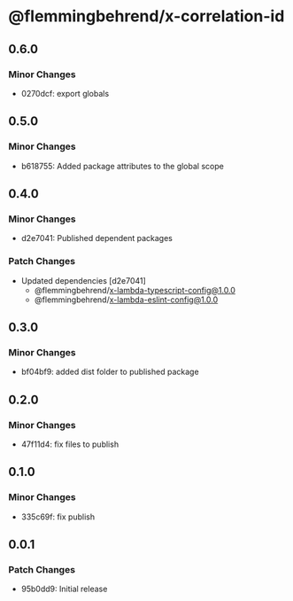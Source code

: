 # @flemmingbehrend/x-correlation-id

## 0.6.0

### Minor Changes

- 0270dcf: export globals

## 0.5.0

### Minor Changes

- b618755: Added package attributes to the global scope

## 0.4.0

### Minor Changes

- d2e7041: Published dependent packages

### Patch Changes

- Updated dependencies [d2e7041]
  - @flemmingbehrend/x-lambda-typescript-config@1.0.0
  - @flemmingbehrend/x-lambda-eslint-config@1.0.0

## 0.3.0

### Minor Changes

- bf04bf9: added dist folder to published package

## 0.2.0

### Minor Changes

- 47f11d4: fix files to publish

## 0.1.0

### Minor Changes

- 335c69f: fix publish

## 0.0.1

### Patch Changes

- 95b0dd9: Initial release
